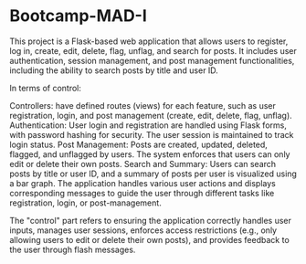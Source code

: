 # Bootcamp-MAD-I

This project is a Flask-based web application that allows users to register, log in, create, edit, delete, flag, unflag, and search for posts. It includes user authentication, session management, and post management functionalities, including the ability to search posts by title and user ID.

In terms of control:

Controllers: have defined routes (views) for each feature, such as user registration, login, and post management (create, edit, delete, flag, unflag).
Authentication: User login and registration are handled using Flask forms, with password hashing for security. The user session is maintained to track login status.
Post Management: Posts are created, updated, deleted, flagged, and unflagged by users. The system enforces that users can only edit or delete their own posts.
Search and Summary: Users can search posts by title or user ID, and a summary of posts per user is visualized using a bar graph.
The application handles various user actions and displays corresponding messages to guide the user through different tasks like registration, login, or post-management.

The "control" part refers to ensuring the application correctly handles user inputs, manages user sessions, enforces access restrictions (e.g., only allowing users to edit or delete their own posts), and provides feedback to the user through flash messages.
